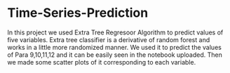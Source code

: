 # Time-Series-Prediction
In this project we used Extra Tree Regresoor Algorithm to predict values of five variables. Extra tree classifier is a derivative of random forest and works in a little more randomized manner. We used it to predict the values of Para 9,10,11,12 and it can be easily seen in the notebook uploaded. Then we made some scatter plots of it corresponding to each variable.
